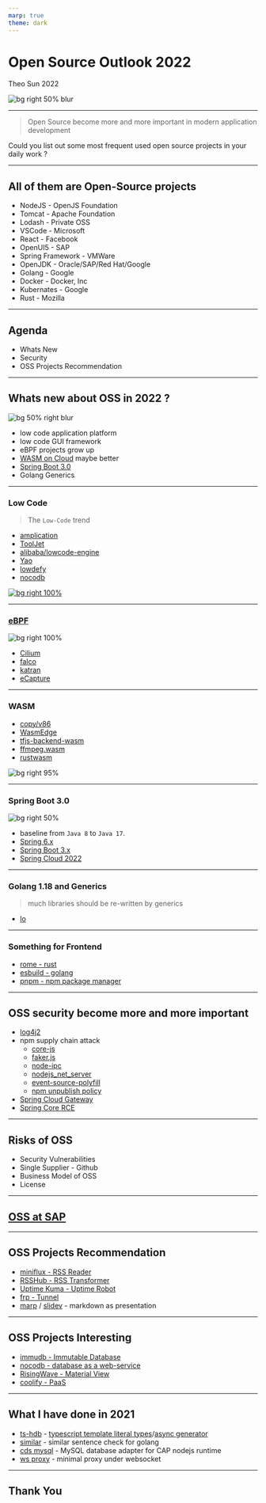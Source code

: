 ```yaml
---
marp: true
theme: dark
---
```


# Open Source Outlook 2022

Theo Sun
2022

![bg right 50% blur](https://res.cloudinary.com/digf90pwi/image/upload/v1646725446/osi_keyhole_300X300_90ppi_0_sdzuf9.png)

---

> Open Source become more and more important in modern application development

Could you list out some most frequent used open source projects in your daily work ?

---

## All of them are Open-Source projects

- NodeJS - OpenJS Foundation
- Tomcat - Apache Foundation
- Lodash - Private OSS
- VSCode - Microsoft
- React - Facebook
- OpenUI5 - SAP
- Spring Framework - VMWare
- OpenJDK - Oracle/SAP/Red Hat/Google
- Golang - Google
- Docker - Docker, Inc
- Kubernates - Google
- Rust - Mozilla

--- 

## Agenda

- Whats New
- Security
- OSS Projects Recommendation

---

## Whats new about OSS in 2022 ?


![bg 50% right blur](https://res.cloudinary.com/drxgh9gqs/image/upload/c_scale,h_600/v1649645795/1200px-WebAssembly_Logo.svg_s4nprs.png)


- low code application platform
- low code GUI framework
- eBPF projects grow up
- [WASM on Cloud](https://www.youtube.com/watch?v=YnQeoGrkJKM) maybe better
- [Spring Boot 3.0](https://spring.io/blog/2022/01/20/spring-boot-3-0-0-m1-is-now-available)
- Golang Generics

---

### Low Code

> The `Low-Code` trend

- [amplication](https://github.com/amplication/amplication)
- [ToolJet](https://github.com/ToolJet/ToolJet)
- [alibaba/lowcode-engine](https://github.com/alibaba/lowcode-engine)
- [Yao](https://github.com/YaoApp/yao)
- [lowdefy](https://github.com/lowdefy/lowdefy)
- [nocodb](https://github.com/nocodb/nocodb)


[![bg right 100%](https://user-images.githubusercontent.com/5435402/133762127-e94da292-a1c3-4458-b09a-02cd5b57be53.png)](https://github.com/nocodb/nocodb)

--- 

### [eBPF](https://ebpf.io/)

![bg right 100%](https://camo.githubusercontent.com/714c5d777b0025dda66b46f14e28badc01e3e3360ef264be204f54846a7c9573/68747470733a2f2f63646e2e6a7364656c6976722e6e65742f67682f63696c69756d2f63696c69756d406d61737465722f446f63756d656e746174696f6e2f696d616765732f63696c69756d5f6f766572766965772e706e67)

- [Cilium](https://github.com/cilium/cilium)
- [falco](https://github.com/falcosecurity/falco)
- [katran](https://github.com/facebookincubator/katran)
- [eCapture](https://github.com/ehids/ecapture)

---

### WASM

- [copy/v86](https://copy.sh/v86/)
- [WasmEdge](https://github.com/WasmEdge/WasmEdge)
- [tfjs-backend-wasm](https://www.npmjs.com/package/@tensorflow/tfjs-backend-wasm)
- [ffmpeg.wasm](https://github.com/ffmpegwasm/ffmpeg.wasm)
- [rustwasm](https://rustwasm.github.io/wasm-bindgen/examples/dom.html)

![bg right 95%](https://camo.githubusercontent.com/1d24e64022fd725f1896890b3ce14c560f075dc1f80f0b0baae3ece8981c882a/68747470733a2f2f70617065722d6174746163686d656e74732e64726f70626f782e636f6d2f735f353445314239364546464546443239343536323930324443354239393731443335434436423635304243383744313230303341333041343635313737363230315f313538363531343237353631385f696d6167652e706e67)
 

---

### Spring Boot 3.0

![bg right 50%](https://spring.io/images/spring-logo-9146a4d3298760c2e7e49595184e1975.svg)

- baseline from `Java 8` to `Java 17`.
- [Spring 6.x](https://spring.io/blog/2021/09/02/a-java-17-and-jakarta-ee-9-baseline-for-spring-framework-6)
- [Spring Boot 3.x](https://spring.io/blog/2022/04/05/spring-cloud-2022-0-0-m2-codename-kilburn-has-been-released)
- [Spring Cloud 2022](https://spring.io/blog/2022/04/05/spring-cloud-2022-0-0-m2-codename-kilburn-has-been-released)

---

### Golang 1.18 and Generics

> much libraries should be re-written by generics

- [lo](https://github.com/samber/lo)

--- 

### Something for Frontend

- [rome - rust](https://rome.tools/)
- [esbuild - golang](https://esbuild.github.io/)
- [pnpm - npm package manager](https://pnpm.io/zh/)

---

## OSS security become more and more important

- [log4j2](https://nvd.nist.gov/vuln/detail/CVE-2021-44832)
- npm supply chain attack
  - [core-js](https://stackoverflow.com/questions/60722968/how-do-i-block-advertising-in-npm)
  - [faker.js](https://web.archive.org/web/20210704022108/https://github.com/Marak/faker.js/issues/1046)
  - [node-ipc](https://snyk.io/blog/peacenotwar-malicious-npm-node-ipc-package-vulnerability/)
  - [nodejs_net_server](https://thehackernews.com/2021/07/malicious-npm-package-caught-stealing.html)
  - [event-source-polyfill](https://github.com/Yaffle/EventSource/commit/de137927e13d8afac153d2485152ccec48948a7a)
  - [npm unpublish policy](https://blog.npmjs.org/post/141905368000/changes-to-npms-unpublish-policy.html)
- [Spring Cloud Gateway](https://tanzu.vmware.com/security/cve-2022-22947)
- [Spring Core RCE](https://spring.io/blog/2022/03/31/spring-framework-rce-early-announcement) 

--- 

## Risks of OSS

- Security Vulnerabilities
- Single Supplier - Github
- Business Model of OSS
- License

---


## [OSS at SAP](https://gist.github.tools.sap/I337313/762aeb10c33d959ef9cb7ffbbd9dad01)

--- 

## OSS Projects Recommendation

- [miniflux - RSS Reader](https://github.com/miniflux/v2)
- [RSSHub - RSS Transformer](https://github.com/DIYgod/RSSHub)
- [Uptime Kuma - Uptime Robot](https://github.com/louislam/uptime-kuma)
- [frp - Tunnel](https://github.com/fatedier/frp)
- [marp](https://marp.app/#get-started) / [slidev](https://cn.sli.dev/guide/why.html) - markdown as presentation

---

## OSS Projects Interesting

- [immudb - Immutable Database](https://github.com/codenotary/immudb)
- [nocodb - database as a web-service](https://github.com/nocodb/nocodb)
- [RisingWave - Material View](https://github.com/singularity-data/risingwave)
- [coolify - PaaS](https://github.com/coollabsio/coolify)


---

## What I have done in 2021

- [ts-hdb](https://github.com/Soontao/ts-hdb) - [typescript template literal types](https://www.typescriptlang.org/docs/handbook/2/template-literal-types.html)/[async generator](https://developer.mozilla.org/en-US/docs/Web/JavaScript/Reference/Statements/for-await...of)
- [similar](https://github.com/Soontao/similar) - similar sentence check for golang
- [cds mysql](https://github.com/Soontao/cds-mysql) - MySQL database adapter for CAP nodejs runtime
- [ws proxy](https://github.com/Soontao/ws-proxy) - minimal proxy under websocket

---

## Thank You